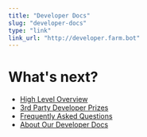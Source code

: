 ```yaml
---
title: "Developer Docs"
slug: "developer-docs"
type: "link"
link_url: "http://developer.farm.bot"
---
```



# What's next?

 * [High Level Overview](../FarmBot-Software/overview.md)
 * [3rd Party Developer Prizes](../FarmBot-Software/overview.md)
 * [Frequently Asked Questions](../FarmBot-Software/overview.md)
 * [About Our Developer Docs](../FarmBot-Software/overview.md)
